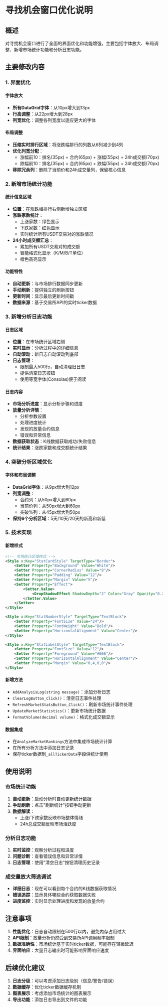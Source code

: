 # 寻找机会窗口优化说明

## 概述
对寻找机会窗口进行了全面的界面优化和功能增强，主要包括字体放大、布局调整、新增市场统计功能和分析日志功能。

## 主要修改内容

### 1. 界面优化

#### 字体放大
- **所有DataGrid字体**：从10px增大到13px
- **行高调整**：从22px增大到28px
- **列宽优化**：调整各列宽度以适应更大的字体

#### 布局调整
- **压缩实时排行区域**：将涨跌幅排行的列数从6列减少到4列
- **优化列宽分配**：
  - 涨幅前10：排名(35px) + 合约(65px) + 涨幅(55px) + 24h成交额(70px)
  - 跌幅前10：排名(35px) + 合约(65px) + 跌幅(55px) + 24h成交额(70px)
- **移除冗余列**：删除了当前价和24h成交量列，保留核心信息

### 2. 新增市场统计功能

#### 统计信息区域
- **位置**：在涨跌幅排行右侧新增独立区域
- **涨跌家数统计**：
  - 上涨家数：绿色显示
  - 下跌家数：红色显示
  - 实时统计所有USDT交易对的涨跌情况
- **24小时成交额汇总**：
  - 累加所有USDT交易对的成交额
  - 智能格式化显示（K/M/B/T单位）
  - 橙色高亮显示

#### 功能特性
- **自动更新**：与市场排行数据同步更新
- **手动刷新**：提供独立的刷新按钮
- **更新时间**：显示最后更新时间戳
- **数据来源**：基于交易所API的实时ticker数据

### 3. 新增分析日志功能

#### 日志区域
- **位置**：在市场统计区域右侧
- **实时显示**：分析过程中的详细信息
- **自动滚动**：新日志自动滚动到底部
- **日志管理**：
  - 限制最大500行，自动清理旧日志
  - 提供清空日志按钮
  - 使用等宽字体(Consolas)便于阅读

#### 日志内容
- **市场分析进度**：显示分析步骤和进度
- **放量分析详情**：
  - 分析参数设置
  - 处理进度统计
  - 发现的放量合约信息
  - 错误和异常信息
- **数据获取状态**：K线数据获取成功/失败信息
- **统计结果**：涨跌家数和成交额统计结果

### 4. 突破分析区域优化

#### 字体和布局调整
- **DataGrid字体**：从9px增大到12px
- **列宽调整**：
  - 合约列：从50px增大到60px
  - 当前价列：从50px增大到60px
  - 突破%列：从45px增大到50px
- **保持6个分析区域**：5天/10天/20天的新高和新低

### 5. 技术实现

#### 新增样式
```xml
<!-- 市场统计区域样式 -->
<Style x:Key="StatCardStyle" TargetType="Border">
    <Setter Property="Background" Value="White"/>
    <Setter Property="CornerRadius" Value="8"/>
    <Setter Property="Padding" Value="12"/>
    <Setter Property="Margin" Value="5"/>
    <Setter Property="Effect">
        <Setter.Value>
            <DropShadowEffect ShadowDepth="2" Color="Gray" Opacity="0.2"/>
        </Setter.Value>
    </Setter>
</Style>

<Style x:Key="StatNumberStyle" TargetType="TextBlock">
    <Setter Property="FontSize" Value="24"/>
    <Setter Property="FontWeight" Value="Bold"/>
    <Setter Property="HorizontalAlignment" Value="Center"/>
</Style>

<Style x:Key="StatLabelStyle" TargetType="TextBlock">
    <Setter Property="FontSize" Value="12"/>
    <Setter Property="Foreground" Value="#666"/>
    <Setter Property="HorizontalAlignment" Value="Center"/>
    <Setter Property="Margin" Value="0,4,0,0"/>
</Style>
```

#### 新增方法
- `AddAnalysisLog(string message)`：添加分析日志
- `ClearLogButton_Click()`：清空日志事件处理
- `RefreshMarketStatsButton_Click()`：刷新市场统计事件处理
- `UpdateMarketStatistics()`：更新市场统计数据
- `FormatVolume(decimal volume)`：格式化成交额显示

#### 数据集成
- 在`AnalyzeMarketRankings`方法中集成市场统计计算
- 在所有分析方法中添加日志记录
- 保存ticker数据到`_allTickerData`字段供统计使用

## 使用说明

### 市场统计功能
1. **自动更新**：启动分析时自动更新统计数据
2. **手动刷新**：点击"刷新统计"按钮手动更新
3. **数据解读**：
   - 上涨/下跌家数反映市场整体情绪
   - 24h总成交额反映市场活跃度

### 分析日志功能
1. **实时监控**：观察分析过程和进度
2. **问题诊断**：查看错误信息和异常详情
3. **日志管理**：使用"清空日志"按钮清理历史记录

### 成交量放大筛选调试
- **详细日志**：现在可以看到每个合约的K线数据获取情况
- **错误追踪**：显示具体哪些合约获取数据失败
- **进度监控**：实时显示处理进度和发现的放量合约

## 注意事项

1. **性能优化**：日志自动限制在500行以内，避免内存占用过大
2. **API限制**：放量分析仍然受到交易所API调用频率限制
3. **数据准确性**：市场统计基于实时ticker数据，可能存在轻微延迟
4. **界面响应**：大量日志输出时可能影响界面响应速度

## 后续优化建议

1. **日志分级**：可以考虑添加日志级别（信息/警告/错误）
2. **数据缓存**：优化ticker数据缓存机制
3. **图表展示**：考虑添加市场统计的图表展示
4. **导出功能**：添加日志导出到文件的功能 